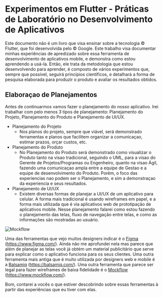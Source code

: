 # Experimentos em Flutter - Práticas de Laboratório no Desenvolvimento de Aplicativos

Este documento não é um livro que visa ensinar sobre a tecnologia &copy; Flutter, que foi desenvolvida pelo &copy; Google. Este trabalho visa documentar minhas experiências de apredizado sobre essa ferramenta de desenvolvimento de aplicativos mobile, e demonstra como estou aprendendo a usá-la. Então, ele trata da metodologia que estou desenvolvendo para aprender, é composto de vários experimentos que, sempre que possível, seguirá princípios científicos, e detalhará a forma de pesquisa elaborada para produzir o produto e avaliar os resultados obtidos.

## Elaboraçao de Planejamentos

Antes de continuarmos vamos fazer o planejamento do nosso aplicativo. Irei trabalhar com pelo menos 3 tipos de planejamento: Planejamento do Projeto, Planejamento do Produto e Planejamento de UI/UX.
- Planejamento do Projeto
  * Nos planos do projeto, sempre que viável, será demonstrado ferramentas e planos que facilitem organizar a comunicaçao, estimar prazos, orçar custos, etc.
- Planejamento do Produto
  * No Planejamento do Produto será demonstrado como visualizar o Produto tanto na visao tradicional, seguindo o UML, para a visao do Gerente de Projetos/Programas ou Engenheiro, quanto na visao Ágil, fazendo uma comunicaçao ampla entre a equipe de Gestao e a equipe de desenvolvimento do Produto. Porém, o foco das experiencias nao podem ser o Planejamento, e sim a demonstraçao da experiencia e seus resultados.
- Planejamento de UI/UX
  * Existem diversas formas de planejar a UI/UX de um aplicativo para celular. A forma mais tradicional é usando wireframes em papel, e a forma mais utilizada que é via aplicativos web de prototipação de aplicativos mobile. Nesse planejamento falarei como estou fazendo o planejamento das telas, fluxo de navegação entre telas, e como as informações são mostradas ao usuário.

![Mockflow](https://www.mockflow.com/images/home-images2/mfHpBannerImage.png)

Uma das ferramentas que vejo muitos designers indicar é o [Figma](https://www.figma.com/) (https://www.figma.com/). Ainda não me aprofundei nela mas parece que além de planejar as telas você já obtém um material publicitário que serve para explicar como o aplicativo funciona para os seus clientes. Uma outra ferramenta mais antiga que é muito utilizada por designers web e mobile é a [Balsamiq](https://balsamiq.com/) (https://balsamiq.com/). Uma outra ferramenta que parece ser legal para fazer wireframes de baixa fidelidade é o [Mockflow](https://www.mockflow.com/) (https://www.mockflow.com/).


Bom, contarei a vocês o que estiver descobrindo sobre essas ferramentas à partir das experiências que eu tiver com elas.
  
